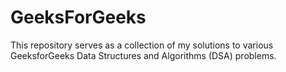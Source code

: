 # GeeksForGeeks
This repository serves as a collection of my solutions to various GeeksforGeeks Data Structures and Algorithms (DSA) problems.
